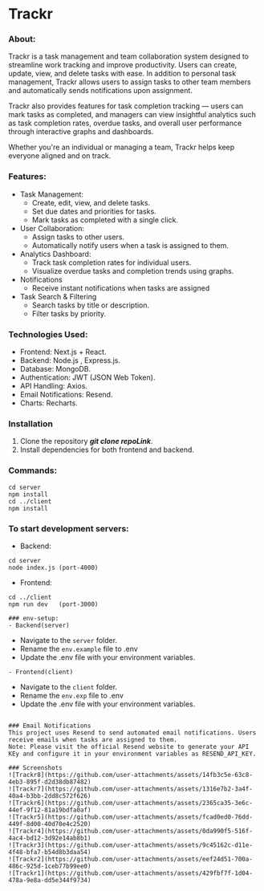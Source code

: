 # Trackr
### About: 
Trackr is a task management and team collaboration system designed to streamline work tracking and improve productivity. Users can create, update, view, and delete tasks with ease. In addition to personal task management, Trackr allows users to assign tasks to other team members and automatically sends notifications upon assignment.

Trackr also provides features for task completion tracking — users can mark tasks as completed, and managers can view insightful analytics such as task completion rates, overdue tasks, and overall user performance through interactive graphs and dashboards.

Whether you're an individual or managing a team, Trackr helps keep everyone aligned and on track.

### Features:
- Task Management:
    - Create, edit, view, and delete tasks.
    - Set due dates and priorities for tasks.
    - Mark tasks as completed with a single click.
- User Collaboration:
    - Assign tasks to other users.
    - Automatically notify users when a task is assigned to them.
- Analytics Dashboard:
    - Track task completion rates for individual users.
    - Visualize overdue tasks and completion trends using graphs.
- Notifications
    - Receive instant notifications when tasks are assigned
- Task Search & Filtering
    - Search tasks by title or description.
    - Filter tasks by priority.

### Technologies Used:
- Frontend: Next.js + React.
- Backend: Node.js , Express.js.
- Database: MongoDB.
- Authentication: JWT (JSON Web Token).
- API Handling: Axios.
- Email Notifications: Resend.
- Charts: Recharts.

### Installation
1. Clone the repository ***git clone repoLink***.
2. Install dependencies for both frontend and backend.

### Commands:
```
cd server
npm install
cd ../client
npm install
```

### To start development servers:
- Backend:

```
cd server
node index.js (port-4000)
```
- Frontend:

```
cd ../client
npm run dev   (port-3000)
```

```
### env-setup:
- Backend(server)
``` 
- Navigate to the ```server``` folder.
- Rename the ```env.example``` file to .env
- Update the .env file with your environment variables.
```
- Frontend(client)
``` 
- Navigate to the ```client``` folder.
- Rename the ```env.exp``` file to .env
- Update the .env file with your environment variables.
```

### Email Notifications
This project uses Resend to send automated email notifications. Users receive emails when tasks are assigned to them.
Note: Please visit the official Resend website to generate your API KEy and configure it in your environment variables as RESEND_API_KEY.

### Screenshots
![Trackr8](https://github.com/user-attachments/assets/14fb3c5e-63c8-4eb3-895f-d2d38db87482)
![Trackr7](https://github.com/user-attachments/assets/1316e7b2-3a4f-40a4-b3bb-2dd8c572f626)
![Trackr6](https://github.com/user-attachments/assets/2365ca35-3e6c-44ef-9f12-81a19bdfa0af)
![Trackr5](https://github.com/user-attachments/assets/fcad0ed0-76dd-449f-8d00-40d70e4c2520)
![Trackr4](https://github.com/user-attachments/assets/0da990f5-516f-4ac4-bd12-3d92e14ab8b1)
![Trackr3](https://github.com/user-attachments/assets/9c45162c-d11e-4f48-bfa7-b54d8b3daa54)
![Trackr2](https://github.com/user-attachments/assets/eef24d51-700a-486c-925d-1ceb77b99ee0)
![Trackr1](https://github.com/user-attachments/assets/429fbf7f-1d04-478a-9e8a-dd5e344f9734)
